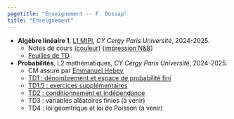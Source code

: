 ```yaml
---
pagetitle: "Enseignement -- F. Dussap"
title: "Enseignement"
---
```


-   **Algèbre linéaire 1**, [L1 MIPI](https://www.cyu.fr/formation/trouver-sa-formation/catalogue-des-formations/portail-dentree-en-l1-mipi-portail-mathematique-informatique-physique-ingenierie), *CY Cergy Paris Université*, 2024-2025.
    -   Notes de cours [(couleur)](./Files/Algebre_lineaire_1/cours_alg1_COULEUR.pdf) [(impression N&B)](./Files/Algebre_lineaire_1/cours_alg1_IMPRESSION_NOIR_BLANC.pdf)
    -   [Feuilles de TD](./Files/Algebre_lineaire_1/TD_alg1.pdf)
-   **Probabilités**, L2 mathématiques, *CY Cergy Paris Université*, 2024-2025.
    -   CM assuré par [Emmanuel Hebey](https://hebey.u-cergy.fr/)
    -   [TD1 : dénombrement et espace de probabilité fini](./Files/Proba/TD1_proba.pdf)
    -   [TD1.5 : exercices supplémentaires](./Files/Proba/TD1.5_proba.pdf)
    -   [TD2 : conditionnement et indépendance](./Files/Proba/TD1.5_proba.pdf)
    -   TD3 : variables aléatoires finies (à venir)
    -   TD4 : loi géomtrique et loi de Poisson (à venir)
